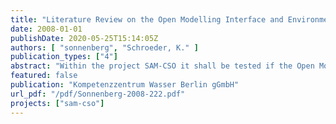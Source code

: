 ```yaml
---
title: "Literature Review on the Open Modelling Interface and Environment (OpenMI)"
date: 2008-01-01
publishDate: 2020-05-25T15:14:05Z
authors: [ "sonnenberg", "Schroeder, K." ]
publication_types: ["4"]
abstract: "Within the project SAM-CSO it shall be tested if the Open Modelling Interface and Environment (OpenMI) can be applied to link models of the Berlin sewerage (modelled in the urban drainage software InfoWorks CS,Wallingford Software) to a river water quality model. This report gives an overview on the OpenMI and its application. Chapter 1 outlines the general background of integrated water management and integrated modelling as it is aimed at by the European Water Framework Directive. The development process, which resulted in the release of the OpenMI is summarized in chapter 2. An introduction to the objectives, the concept and the technology of the OpenMI is given in chapter 3. Chapter 4 lists case studies in which the OpenMI has been applied. In Appendix B, each of the reported studies has been described in generalized form. A matrix showing all model links, which have been established within the case studies, has been developed. Finally, in chapter 5, an overview on other model linking approaches is given. This report shows that in many use cases the Open Modelling Interface could be used successfully for model linking. Even out of Europe, at a workshop of the U.S. EPA it is stated that, in terms of the ability to go between different temporal and spatial scales, a framework such as OpenMI might have the necessary flexibility. Actually, it was found that in many cases models of the InfoWorks software family have been part of the OpenMI linked systems. In cases of many interaction points between models, the OpenMI mechanism may not be applicable. In the Berlin case the impact of combined sewer overflows on the water quality of the receiving river shall be examined. With far less than a hundred interaction points between sewer model and river model it is assumed that the OpenMI could be used for a successful model linking. The difficulty within the SAM-CSO project may be to find an apropriate river quality model, which is ready to be linked to InfoWorks CS using the OpenMI. Unfortunately, there are few use cases reported in which a freely available river water quality model was involved. The water quality model QSIM of the German Institute of Hydrology (BfG) that is used within the project is currently not equipped with OpenMI. Nevertheless, using the OpenMI mechanism for model linking is assumed to be a promising approach. It is expected to become an internationally accepted standard. As the OpenMI specification is fully free, anyone may contribute to its further development. The OpenMI Association will give advice to modellers and will be open to discussions on improvement of the OpenMI. With the OpenMI linking mechanism not only models can be linked. Modules for calibration, optimization, statistical evaluation etc. can be part of an OpenMI system as well as components for generic data access or visualization. It will be tested, if the integration of such a module for statistical evaluation into the CSO impact assessment method (to be developed within the project SAM-CSO) is applicable and useful."
featured: false
publication: "Kompetenzzentrum Wasser Berlin gGmbH"
url_pdf: "/pdf/Sonnenberg-2008-222.pdf"
projects: ["sam-cso"]
---
```



